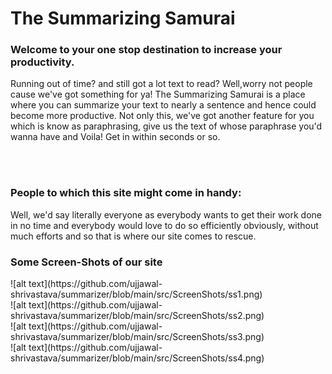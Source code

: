 <h1>The Summarizing Samurai</h1>

<h3>Welcome to your one stop destination to increase your productivity.</h3>
<p>
  Running out of time? and still got a lot text to read? Well,worry not
  people cause we've got something for ya! The Summarizing Samurai is a
  place where you can summarize your text to nearly a sentence and
  hence could become more productive. Not only this, we've got another feature
  for you which is know as paraphrasing, give us the text of whose paraphrase
  you'd wanna have and Voila! Get in within seconds or so.
</p>
<br/>
<br/>
<h3>People to which this site might come in handy:</h3>
<p>Well, we'd say literally everyone as everybody wants to get their work
  done in no time and everybody would love to do so efficiently obviously,
  without much efforts and so that is where our site comes to rescue.
</p>

<h3>Some Screen-Shots of our site</h3>
![alt text](https://github.com/ujjawal-shrivastava/summarizer/blob/main/src/ScreenShots/ss1.png)
<br/>
![alt text](https://github.com/ujjawal-shrivastava/summarizer/blob/main/src/ScreenShots/ss2.png)
<br/>
![alt text](https://github.com/ujjawal-shrivastava/summarizer/blob/main/src/ScreenShots/ss3.png)
<br/>
![alt text](https://github.com/ujjawal-shrivastava/summarizer/blob/main/src/ScreenShots/ss4.png)
